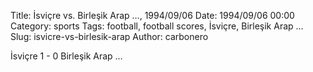 Title: İsviçre vs. Birleşik Arap …, 1994/09/06
Date: 1994/09/06 00:00
Category: sports
Tags: football, football scores, İsviçre, Birleşik Arap …
Slug: isvicre-vs-birlesik-arap
Author: carbonero


İsviçre 1 - 0 Birleşik Arap …
